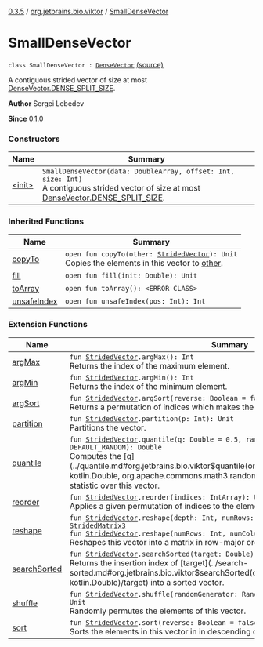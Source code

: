 [0.3.5](../../index.md) / [org.jetbrains.bio.viktor](../index.md) / [SmallDenseVector](.)

# SmallDenseVector

`class SmallDenseVector : `[`DenseVector`](../-dense-vector/index.md) [(source)](https://github.com/JetBrains-Research/viktor/blob/0.3.5/src/main/kotlin/org/jetbrains/bio/viktor/DenseVector.kt#L50)

A contiguous strided vector of size at most [DenseVector.DENSE_SPLIT_SIZE](../-dense-vector/-d-e-n-s-e_-s-p-l-i-t_-s-i-z-e.md).

**Author**
Sergei Lebedev

**Since**
0.1.0

### Constructors

| Name | Summary |
|---|---|
| [&lt;init&gt;](-init-.md) | `SmallDenseVector(data: DoubleArray, offset: Int, size: Int)`<br>A contiguous strided vector of size at most [DenseVector.DENSE_SPLIT_SIZE](../-dense-vector/-d-e-n-s-e_-s-p-l-i-t_-s-i-z-e.md). |

### Inherited Functions

| Name | Summary |
|---|---|
| [copyTo](../-dense-vector/copy-to.md) | `open fun copyTo(other: `[`StridedVector`](../-strided-vector/index.md)`): Unit`<br>Copies the elements in this vector to [other](../-dense-vector/copy-to.md#org.jetbrains.bio.viktor.DenseVector$copyTo(org.jetbrains.bio.viktor.StridedVector)/other). |
| [fill](../-dense-vector/fill.md) | `open fun fill(init: Double): Unit` |
| [toArray](../-dense-vector/to-array.md) | `open fun toArray(): <ERROR CLASS>` |
| [unsafeIndex](../-dense-vector/unsafe-index.md) | `open fun unsafeIndex(pos: Int): Int` |

### Extension Functions

| Name | Summary |
|---|---|
| [argMax](../arg-max.md) | `fun `[`StridedVector`](../-strided-vector/index.md)`.argMax(): Int`<br>Returns the index of the maximum element. |
| [argMin](../arg-min.md) | `fun `[`StridedVector`](../-strided-vector/index.md)`.argMin(): Int`<br>Returns the index of the minimum element. |
| [argSort](../arg-sort.md) | `fun `[`StridedVector`](../-strided-vector/index.md)`.argSort(reverse: Boolean = false): IntArray`<br>Returns a permutation of indices which makes the vector sorted. |
| [partition](../partition.md) | `fun `[`StridedVector`](../-strided-vector/index.md)`.partition(p: Int): Unit`<br>Partitions the vector. |
| [quantile](../quantile.md) | `fun `[`StridedVector`](../-strided-vector/index.md)`.quantile(q: Double = 0.5, randomGenerator: RandomGenerator = DEFAULT_RANDOM): Double`<br>Computes the [q](../quantile.md#org.jetbrains.bio.viktor$quantile(org.jetbrains.bio.viktor.StridedVector, kotlin.Double, org.apache.commons.math3.random.RandomGenerator)/q)-th order statistic over this vector. |
| [reorder](../reorder.md) | `fun `[`StridedVector`](../-strided-vector/index.md)`.reorder(indices: IntArray): Unit`<br>Applies a given permutation of indices to the elements in the vector. |
| [reshape](../reshape.md) | `fun `[`StridedVector`](../-strided-vector/index.md)`.reshape(depth: Int, numRows: Int, numColumns: Int): `[`StridedMatrix3`](../-strided-matrix3/index.md)<br>`fun `[`StridedVector`](../-strided-vector/index.md)`.reshape(numRows: Int, numColumns: Int): `[`StridedMatrix2`](../-strided-matrix2/index.md)<br>Reshapes this vector into a matrix in row-major order. |
| [searchSorted](../search-sorted.md) | `fun `[`StridedVector`](../-strided-vector/index.md)`.searchSorted(target: Double): Int`<br>Returns the insertion index of [target](../search-sorted.md#org.jetbrains.bio.viktor$searchSorted(org.jetbrains.bio.viktor.StridedVector, kotlin.Double)/target) into a sorted vector. |
| [shuffle](../shuffle.md) | `fun `[`StridedVector`](../-strided-vector/index.md)`.shuffle(randomGenerator: RandomGenerator = DEFAULT_RANDOM): Unit`<br>Randomly permutes the elements of this vector. |
| [sort](../sort.md) | `fun `[`StridedVector`](../-strided-vector/index.md)`.sort(reverse: Boolean = false): Unit`<br>Sorts the elements in this vector in in descending order. |
